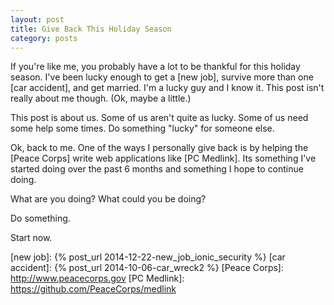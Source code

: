 ```yaml
---
layout: post
title: Give Back This Holiday Season
category: posts
---
```


If you're like me, you probably have a lot to be thankful for this holiday season. I've been lucky enough to get a [new job], survive more than one [car accident], and get married.  I'm a lucky guy and I know it. This post isn't really about me though. (Ok, maybe a little.) 

This post is about us. Some of us aren't quite as lucky. Some of us need some help some times.  Do something "lucky" for someone else. 

Ok, back to me. One of the ways I personally give back is by helping the [Peace Corps] write web applications like [PC Medlink].  Its something I've started doing over the past 6 months and something I hope to continue doing.

What are you doing?  What could you be doing?

Do something.

Start now.

[new job]: {% post_url 2014-12-22-new_job_ionic_security %}
[car accident]: {% post_url 2014-10-06-car_wreck2 %}
[Peace Corps]: http://www.peacecorps.gov
[PC Medlink]: https://github.com/PeaceCorps/medlink
